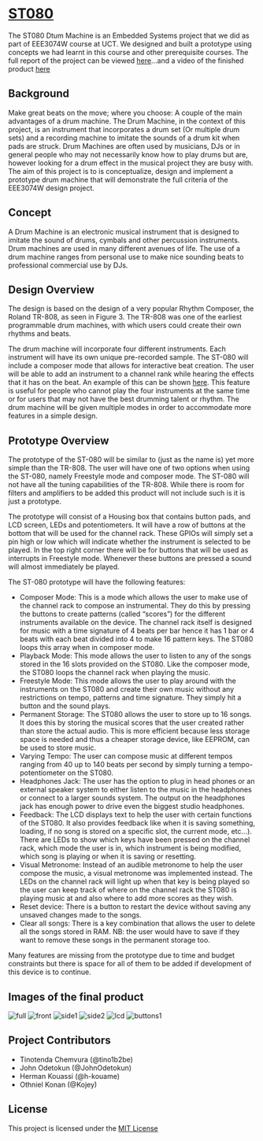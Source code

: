 # [ST080](https://github.com/tino1b2be/ST080)

The ST080 Dtum Machine is an Embedded Systems project that we did as part of EEE3074W course at UCT. We designed and built a prototype using concepts we had learnt in this course and other prerequisite courses. The full report of the project can be viewed [here](https://github.com/tino1b2be/ST080/blob/master/Docs/Project_Report_Final.pdf)...and a video of the finished product [here](https://youtu.be/f0DpraNo41Q)
## Background
Make great beats on the move; where you choose: A couple of the main advantages of a drum machine. The Drum Machine, in the context of this project, is an instrument that incorporates a drum set (Or multiple drum sets) and a recording machine to imitate the sounds of a drum kit when pads are struck. Drum Machines are often used by musicians, DJs or in general people who may not necessarily know how to play drums but are, however looking for a drum effect in the musical project they are busy with.
The aim of this project is to is conceptualize, design and implement a prototype drum machine that will demonstrate the full criteria of the EEE3074W design project.

## Concept
A Drum Machine is an electronic musical instrument that is designed to imitate the sound of drums, cymbals and other percussion instruments. Drum machines are used in many different avenues of life.  The use of a drum machine ranges from personal use to make nice sounding beats to professional commercial use by DJs.

## Design Overview
The design is based on the design of a very popular Rhythm Composer, the Roland TR-808, as seen in Figure 3. The TR-808 was one of the earliest programmable drum machines, with which users could create their own rhythms and beats.

The drum machine will incorporate four different instruments. Each instrument will have its own unique pre-recorded sample. The ST-080 will include a composer mode that allows for interactive beat creation. The user will be able to add an instrument to a channel rank while hearing the effects that it has on the beat. An example of this can be shown [here](https://www.youtube.com/watch?v=Cer1un9vciI). This feature is useful for people who cannot play the four instruments at the same time or for users that may not have the best drumming talent or rhythm. The drum machine will be given multiple modes in order to accommodate more features in a simple design.

## Prototype Overview
The prototype of the ST-080 will be similar to (just as the name is) yet more simple than the TR-808. The user will have one of two options when using the ST-080, namely Freestyle mode and composer mode. The ST-080 will not have all the tuning capabilities of the TR-808. While there is room for filters and amplifiers to be added this product will not include such is it is just a prototype.

The prototype will consist of a Housing box that contains button pads, and LCD screen, LEDs and potentiometers. It will have a row of buttons at the bottom that will be used for the channel rack. These GPIOs will simply set a pin high or low which will indicate whether the instrument is selected to be played. In the top right corner there will be for buttons that will be used as interrupts in Freestyle mode. Whenever these buttons are pressed a sound will almost immediately be played. 

The ST-080 prototype will have the following features:
*	Composer Mode: This is a mode which allows the user to make use of the channel rack to compose an instrumental. They do this by pressing the buttons to create patterns (called “scores”) for the different instruments available on the device. The channel rack itself is designed for music with a time signature of 4 beats per bar hence it has 1 bar or 4 beats with each beat divided into 4 to make 16 pattern keys. The ST080 loops this array when in composer mode.
*	Playback Mode: This mode allows the user to listen to any of the songs stored in the 16 slots provided on the ST080. Like the composer mode, the ST080 loops the channel rack when playing the music.
*	Freestyle Mode: This mode allows the user to play around with the instruments on the ST080 and create their own music without any restrictions on tempo, patterns and time signature. They simply hit a button and the sound plays.
*	Permanent Storage: The ST080 allows the user to store up to 16 songs. It does this by storing the musical scores that the user created rather than store the actual audio. This is more efficient because less storage space is needed and thus a cheaper storage device, like EEPROM, can be used to store music.
*	Varying Tempo: The user can compose music at different tempos ranging from 40 up to 140 beats per second by simply turning a tempo-potentiometer on the ST080.
*	Headphones Jack: The user has the option to plug in head phones or an external speaker system to either listen to the music in the headphones or connect to a larger sounds system. The output on the headphones jack has enough power to drive even the biggest studio headphones.
*	Feedback: The LCD displays text to help the user with certain functions of the ST080. It also provides feedback like when it is saving something, loading, if no song is stored on a specific slot, the current mode, etc…). There are LEDs to show which keys have been pressed on the channel rack, which mode the user is in, which instrument is being modified, which song is playing or when it is saving or resetting.
*	Visual Metronome: Instead of an audible metronome to help the user compose the music, a visual metronome was implemented instead. The LEDs on the channel rack will light up when that key is being played so the user can keep track of where on the channel rack the ST080 is playing music at and also where to add more scores as they wish.
*	Reset device: There is a button to restart the device without saving any unsaved changes made to the songs.
*	Clear all songs: There is a key combination that allows the user to delete all the songs stored in RAM. NB: the user would have to save if they want to remove these songs in the permanent storage too.

Many features are missing from the prototype due to time and budget constraints but there is space for all of them to be added if development of this device is to continue. 

## Images of the final product
![full](https://github.com/tino1b2be/ST080/raw/master/Docs/full.jpg)
![front](https://github.com/tino1b2be/ST080/raw/master/Docs/IMG_3402.jpg)
![side1](https://github.com/tino1b2be/ST080/raw/master/Docs/IMG_3401.jpg)
![side2](https://github.com/tino1b2be/ST080/raw/master/Docs/IMG_3399.jpg)
![lcd](https://github.com/tino1b2be/ST080/raw/master/Docs/IMG_3411.jpg)
![buttons1](https://github.com/tino1b2be/ST080/raw/master/Docs/IMG_3409.jpg)

## Project Contributors
* Tinotenda Chemvura (@tino1b2be)
* John Odetokun (@JohnOdetokun)
* Herman Kouassi (@h-kouame)
* Othniel Konan (@Kojey)

## License
This project is licensed under the [MIT License](https://github.com/tino1b2be/ST080/blob/master/LICENSE)
